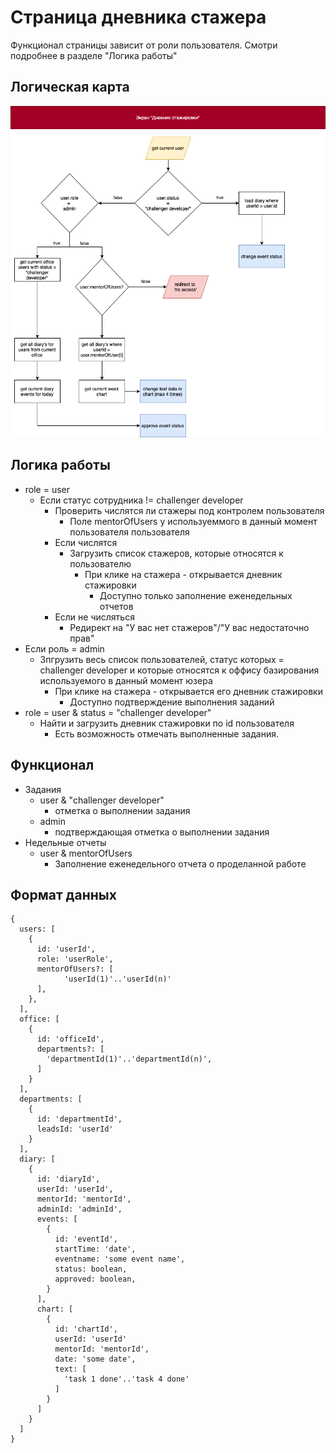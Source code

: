 # Страница дневника стажера
Функционал страницы зависит от роли пользователя. Смотри подробнее в разделе "Логика работы"

## Логическая карта

![](img.png)

## Логика работы

- role = user
  - Если статус сотрудника != challenger developer
    - Проверить числятся ли стажеры под контролем пользователя
      - Поле mentorOfUsers у используеммого в данный момент пользователя пользователя
    - Если числятся
      - Загрузить список стажеров, которые относятся к пользователю
        - При клике на стажера - открывается дневник стажировки
          - Доступно только заполнение еженедельных отчетов
    - Если не числяться
      - Редирект на "У вас нет стажеров"/"У вас недостаточно прав"
- Если роль = admin
  - Зпгрузить весь список пользователей, статус которых = challenger developer и которые относятся к оффису базирования используемого в данный момент юзера
    - При клике на стажера - открывается его дневник стажировки
      - Доступно подтверждение выполнения заданий
- role = user & status = "challenger developer"
  - Найти и загрузить дневник стажировки по id пользователя
    - Есть возможность отмечать выполненные задания.

## Функционал

- Задания
  - user & "challenger developer"
    - отметка о выполнении задания
  - admin 
    - подтверждающая отметка о выполнении задания
- Недельные отчеты
  - user & mentorOfUsers
    - Заполнение еженедельного отчета о проделанной работе

## Формат данных
```json5
{
  users: [
    {
      id: 'userId',
      role: 'userRole',
      mentorOfUsers?: [
            'userId(1)'..'userId(n)'
      ],
    },
  ],
  office: [
    {
      id: 'officeId',
      departments?: [
        'departmentId(1)'..'departmentId(n)',
      ]
    }
  ],
  departments: [
    {
      id: 'departmentId',
      leadsId: 'userId'
    }
  ],
  diary: [
    {
      id: 'diaryId',
      userId: 'userId',
      mentorId: 'mentorId',
      adminId: 'adminId',
      events: [
        {
          id: 'eventId',
          startTime: 'date',
          eventname: 'some event name',
          status: boolean,
          approved: boolean,
        }
      ],
      chart: [
        {
          id: 'chartId',
          userId: 'userId'
          mentorId: 'mentorId',
          date: 'some date',
          text: [
            'task 1 done'..'task 4 done'
          ]
        }
      ]
    }
  ]
}
```